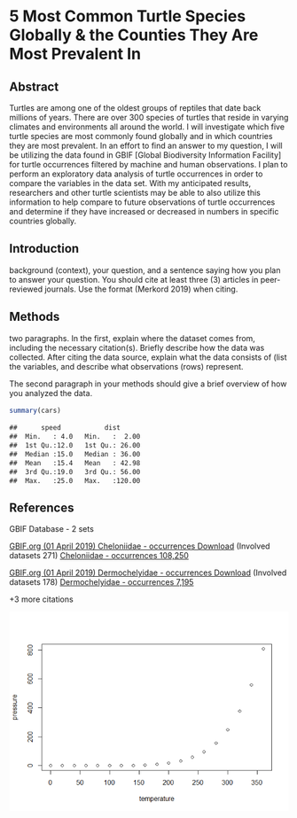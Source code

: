 5 Most Common Turtle Species Globally & the Counties They Are Most Prevalent In
================

Abstract
--------

Turtles are among one of the oldest groups of reptiles that date back millions of years. There are over 300 species of turtles that reside in varying climates and environments all around the world. I will investigate which five turtle species are most commonly found globally and in which countries they are most prevalent. In an effort to find an answer to my question, I will be utilizing the data found in GBIF \[Global Biodiversity Information Facility\] for turtle occurrences filtered by machine and human observations. I plan to perform an exploratory data analysis of turtle occurrences in order to compare the variables in the data set. With my anticipated results, researchers and other turtle scientists may be able to also utilize this information to help compare to future observations of turtle occurrences and determine if they have increased or decreased in numbers in specific countries globally.

Introduction
------------

background (context), your question, and a sentence saying how you plan to answer your question. You should cite at least three (3) articles in peer-reviewed journals. Use the format (Merkord 2019) when citing.

Methods
-------

two paragraphs. In the first, explain where the dataset comes from, including the necessary citation(s). Briefly describe how the data was collected. After citing the data source, explain what the data consists of (list the variables, and describe what observations (rows) represent.

The second paragraph in your methods should give a brief overview of how you analyzed the data.

``` r
summary(cars)
```

    ##      speed           dist       
    ##  Min.   : 4.0   Min.   :  2.00  
    ##  1st Qu.:12.0   1st Qu.: 26.00  
    ##  Median :15.0   Median : 36.00  
    ##  Mean   :15.4   Mean   : 42.98  
    ##  3rd Qu.:19.0   3rd Qu.: 56.00  
    ##  Max.   :25.0   Max.   :120.00

References
----------

GBIF Database - 2 sets

[GBIF.org (01 April 2019) Cheloniidae - occurrences Download](https://doi.org/10.15468/dl.mxpm3u) (Involved datasets 271) [Cheloniidae - occurrences 108,250](https://www.gbif.org/occurrence/search?taxon_key=9413)

[GBIF.org (01 April 2019) Dermochelyidae - occurrences Download](https://doi.org/10.15468/dl.kpsvhg) (Involved datasets 178) [Dermochelyidae - occurrences 7,195](https://www.gbif.org/occurrence/search?taxon_key=5464)

+3 more citations

![](RMD_turtle_project_files/figure-markdown_github/pressure-1.png)
